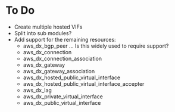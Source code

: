 # To Do

- Create multiple hosted VIFs
- Split into sub modules?
- Add support for the remaining resources:
  - aws_dx_bgp_peer ... Is this widely used to require support?
  - aws_dx_connection
  - aws_dx_connection_association
  - aws_dx_gateway
  - aws_dx_gateway_association
  - aws_dx_hosted_public_virtual_interface
  - aws_dx_hosted_public_virtual_interface_accepter
  - aws_dx_lag
  - aws_dx_private_virtual_interface
  - aws_dx_public_virtual_interface